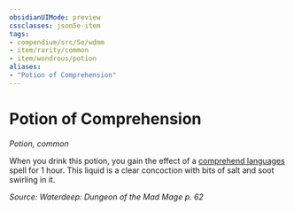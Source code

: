 ```yaml
---
obsidianUIMode: preview
cssclasses: json5e-item
tags:
- compendium/src/5e/wdmm
- item/rarity/common
- item/wondrous/potion
aliases: 
- "Potion of Comprehension"
---
```

# Potion of Comprehension
*Potion, common*  


When you drink this potion, you gain the effect of a [comprehend languages](Mechanics/spells/comprehend-languages.md) spell for 1 hour. This liquid is a clear concoction with bits of salt and soot swirling in it.

*Source: Waterdeep: Dungeon of the Mad Mage p. 62*